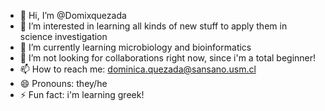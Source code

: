 - 👋 Hi, I’m @Domixquezada
- 👀 I’m interested in learning all kinds of new stuff to apply them in science investigation
- 🌱 I’m currently learning microbiology and bioinformatics
- 💞️ I’m not looking for collaborations right now, since i'm a total beginner!
- 📫 How to reach me: dominica.quezada@sansano.usm.cl
- 😄 Pronouns: they/he
- ⚡ Fun fact: i'm learning greek!

<!---
Domixquezada/Domixquezada is a ✨ special ✨ repository because its `README.md` (this file) appears on your GitHub profile.
You can click the Preview link to take a look at your changes.
--->
